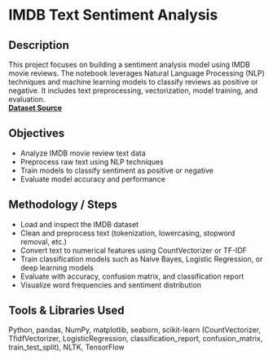# IMDB Text Sentiment Analysis

## Description  
This project focuses on building a sentiment analysis model using IMDB movie reviews. The notebook leverages Natural Language Processing (NLP) techniques and machine learning models to classify reviews as positive or negative. It includes text preprocessing, vectorization, model training, and evaluation.  
**[Dataset Source](https://www.kaggle.com/datasets/lakshmi25npathi/imdb-dataset-of-50k-movie-reviews)**

## Objectives  
- Analyze IMDB movie review text data  
- Preprocess raw text using NLP techniques  
- Train models to classify sentiment as positive or negative  
- Evaluate model accuracy and performance  

## Methodology / Steps  
- Load and inspect the IMDB dataset  
- Clean and preprocess text (tokenization, lowercasing, stopword removal, etc.)  
- Convert text to numerical features using CountVectorizer or TF-IDF  
- Train classification models such as Naive Bayes, Logistic Regression, or deep learning models  
- Evaluate with accuracy, confusion matrix, and classification report  
- Visualize word frequencies and sentiment distribution  

## Tools & Libraries Used  
Python, pandas, NumPy, matplotlib, seaborn, scikit-learn (CountVectorizer, TfidfVectorizer, LogisticRegression, classification_report, confusion_matrix, train_test_split), NLTK, TensorFlow
